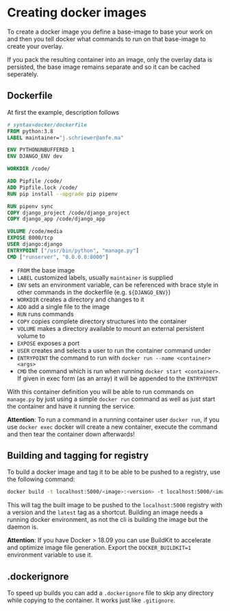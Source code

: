 # Creating docker images

To create a docker image you define a base-image to base your work on and then
you tell docker what commands to run on that base-image to create your overlay.

If you pack the resulting container into an image, only the overlay data is
persisted, the base image remains separate and so it can be cached seperately.

## Dockerfile

At first the example, description follows

```Dockerfile
# syntax=docker/dockerfile
FROM python:3.8
LABEL maintainer="j.schriewer@anfe.ma"

ENV PYTHONUNBUFFERED 1
ENV DJANGO_ENV dev

WORKDIR /code/

ADD Pipfile /code/
ADD Pipfile.lock /code/
RUN pip install --upgrade pip pipenv

RUN pipenv sync
COPY django_project /code/django_project
COPY django_app /code/django_app

VOLUME /code/media
EXPOSE 8000/tcp
USER django:django
ENTRYPOINT ["/usr/bin/python", "manage.py"]
CMD ["runserver", "0.0.0.0:8000"]
```

- `FROM` the base image
- `LABEL` customized labels, usually `maintainer` is supplied
- `ENV` sets an environment variable, can be referenced with brace style in
  other commands in the dockerfile (e.g. `${DJANGO_ENV}`)
- `WORKDIR` creates a directory and changes to it
- `ADD` add a single file to the image
- `RUN` runs commands
- `COPY` copies complete directory structures into the container
- `VOLUME` makes a directory available to mount an external persistent volume to
- `EXPOSE` exposes a port
- `USER` creates and selects a user to run the container command under
- `ENTRYPOINT` the command to run with `docker run --name <container> <args>`
- `CMD` the command which is run when running `docker start <container>`. If
  given in exec form (as an array) it will be appended to the `ENTRYPOINT`

With this container definition you will be able to run commands on `manage.py`
by just using a simple `docker run` command as well as just start the container
and have it running the service.

**Attention**: To run a command in a running container user `docker run`, if you
use `docker exec` docker will create a new container, execute the command and
then tear the container down afterwards!

## Building and tagging for registry

To build a docker image and tag it to be able to be pushed to a registry, use
the following command:

```bash
docker build -t localhost:5000/<image>:<version> -t localhost:5000/<image>:latest .
```

This will tag the built image to be pushed to the `localhost:5000` registry
with a version and the `latest` tag as a shortcut. Building an image needs a
running docker environment, as not the cli is building the image but the daemon
is.

**Attention**: If you have Docker > 18.09 you can use BuildKit to accelerate and
optimize image file generation. Export the `DOCKER_BUILDKIT=1` environment
variable to use it.

## .dockerignore

To speed up builds you can add a `.dockerignore` file to skip any directory
while copying to the container. It works just like `.gitignore`.